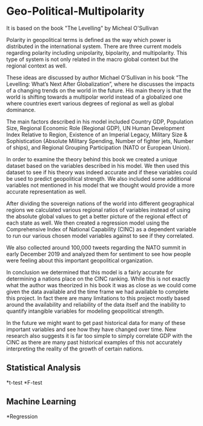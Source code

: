 # Geo-Political-Multipolarity
It is based on the book "The Levelling" by Micheal O'Sullivan 

Polarity in geopolitical terms is defined as the way which power is distributed in the international system. There are three current models regarding polarity including unipolarity, bipolarity, and multipolarity. This type of system is not only related in the macro global context but the regional context as well.

These ideas are discussed by author Michael O’Sullivan in his book “The Levelling: What’s Next After Globalization”, where he discusses the impacts of a changing trends on the world in the future. His main theory is that the world is shifting towards a multipolar world instead of a globalized one where countries exert various degrees of regional as well as global dominance.

The main factors described in his model included Country
GDP, Population Size, Regional Economic Role (Regional
GDP), UN Human Development Index Relative to Region,
Existence of an Imperial Legacy, Military Size &
Sophistication (Absolute Military Spending, Number of
fighter jets, Number of ships), and Regional Grouping Participation (NATO or European Union).


In order to examine the theory behind this book we created a unique dataset based on the variables described in his model. We then used this dataset to see if his theory was indeed accurate and if these variables could be used to predict geopolitical strength. We also included some additional variables not mentioned in his model that we thought would provide a more accurate representation as well.

After dividing the sovereign nations of the world into different geographical regions we calculated various regional ratios of variables instead of using the absolute global values to get a better picture of the regional effect of each state as well. We then created a regression model using the Comprehensive Index of National Capability (CINC) as a dependent variable to run our various chosen model variables against to see if they correlated.

We also collected around 100,000 tweets regarding the NATO summit in early December 2019 and analyzed them for sentiment to see how people were feeling about this important geopolitical organization.

In conclusion we determined that this model is a fairly accurate for determining a nations place on the CINC ranking. While this is not exactly what the author was theorized in his book it was as close as we could come given the data available and the time frame we had available to complete this project. In fact there are many limitations to this project mostly based around the availability and reliability of the data itself and the inability to quantify intangible variables for modeling geopolitical strength.

In the future we might want to get past historical data for many of these important variables and see how they have changed over time. New research also suggests it is far too simple to simply correlate GDP with the CINC as there are many past historical examples of this not accurately interpreting the reality of the growth of certain nations.

## Statistical Analysis ##

*t-test
*F-test

## Machine Learning ##

*Regression


